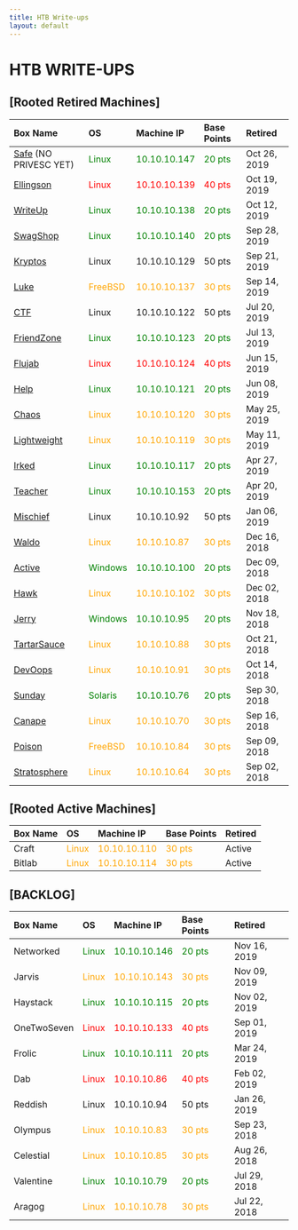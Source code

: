 ```yaml
---
title: HTB Write-ups
layout: default
---
```


# HTB WRITE-UPS

## [Rooted Retired Machines]

| Box Name | OS | Machine IP | Base Points | Retired |
|:---------|:---|:-----------|:------------|:--------|
[Safe](./boxes/33_Safe.html) (NO PRIVESC YET) | <span style="color:green">Linux | <span style="color:green">10.10.10.147 | <span style="color:green">20 pts | Oct 26, 2019
[Ellingson](./boxes/32_Ellingson.html) | <span style="color:red">Linux | <span style="color:red">10.10.10.139 | <span style="color:red">40 pts | Oct 19, 2019
[WriteUp](./boxes/31_WriteUp.html) | <span style="color:green">Linux | <span style="color:green">10.10.10.138 | <span style="color:green">20 pts | Oct 12, 2019
[SwagShop](./boxes/30_swagshop.html) | <span style="color:green">Linux</span> | <span style="color:green">10.10.10.140 | <span style="color:green">20 pts | Sep 28, 2019
[Kryptos](./boxes/29_kryptos.html) | Linux | 10.10.10.129 | 50 pts | Sep 21, 2019
[Luke](./boxes/28_Luke.html) | <span style="color:orange">FreeBSD | <span style="color:orange">10.10.10.137 | <span style="color:orange">30 pts | Sep 14, 2019
[CTF](./boxes/26_CTF.html) | Linux | 10.10.10.122 | 50 pts | Jul 20, 2019
[FriendZone](./boxes/25_Friendzone.html) | <span style="color:green">Linux | <span style="color:green">10.10.10.123 | <span style="color:green">20 pts | Jul 13, 2019
[Flujab](./boxes/24_Flujab.html) | <span style="color:red">Linux | <span style="color:red">10.10.10.124 | <span style="color:red">40 pts | Jun 15, 2019
[Help](./boxes/23_Help.html) | <span style="color:green">Linux | <span style="color:green">10.10.10.121 | <span style="color:green">20 pts | Jun 08, 2019
[Chaos](./boxes/22_Chaos.html) | <span style="color:orange">Linux | <span style="color:orange">10.10.10.120 | <span style="color:orange">30 pts | May 25, 2019
[Lightweight](./boxes/21_Lightweight.html) | <span style="color:orange">Linux | <span style="color:orange">10.10.10.119 | <span style="color:orange">30 pts | May 11, 2019
[Irked](./boxes/20_Irked.html) | <span style="color:green">Linux | <span style="color:green">10.10.10.117 | <span style="color:green">20 pts | Apr 27, 2019
[Teacher](./boxes/19_Teacher.html) | <span style="color:green">Linux | <span style="color:green">10.10.10.153 | <span style="color:green">20 pts | Apr 20, 2019
[Mischief](./boxes/15_Mischief.html) | Linux | 10.10.10.92 | 50 pts | Jan 06, 2019
[Waldo](./boxes/14_Waldo.html) | <span style="color:orange">Linux | <span style="color:orange">10.10.10.87 | <span style="color:orange">30 pts | Dec 16, 2018
[Active](https://hackedthebox.wordpress.com/htb-active/) | <span style="color:green">Windows | <span style="color:green">10.10.10.100 | <span style="color:green">20 pts | Dec 09, 2018
[Hawk](https://hackedthebox.wordpress.com/htb-hawk/) | <span style="color:orange">Linux | <span style="color:orange">10.10.10.102 | <span style="color:orange">30 pts | Dec 02, 2018
[Jerry](https://hackedthebox.wordpress.com/htb-jerry/) | <span style="color:green">Windows | <span style="color:green">10.10.10.95 | <span style="color:green">20 pts | Nov 18, 2018
[TartarSauce](https://hackedthebox.wordpress.com/htb-tartarsauce/) | <span style="color:orange">Linux | <span style="color:orange">10.10.10.88 | <span style="color:orange">30 pts | Oct 21, 2018
[DevOops](https://hackedthebox.wordpress.com/htb-dev0ops/) | <span style="color:orange">Linux | <span style="color:orange">10.10.10.91 | <span style="color:orange">30 pts | Oct 14, 2018
[Sunday](https://hackedthebox.wordpress.com/htb-sunday/) | <span style="color:green">Solaris | <span style="color:green">10.10.10.76 | <span style="color:green">20 pts | Sep 30, 2018
[Canape](https://hackedthebox.wordpress.com/htb-canape/) | <span style="color:orange">Linux | <span style="color:orange">10.10.10.70 | <span style="color:orange">30 pts | Sep 16, 2018
[Poison](https://hackedthebox.wordpress.com/htb-poison/) | <span style="color:orange">FreeBSD | <span style="color:orange">10.10.10.84 | <span style="color:orange">30 pts | Sep 09, 2018
[Stratosphere](https://hackedthebox.wordpress.com/htb-stratosphere/) | <span style="color:orange">Linux | <span style="color:orange">10.10.10.64  | <span style="color:orange">30 pts | Sep 02, 2018

## [Rooted Active Machines]

| Box Name | OS | Machine IP | Base Points | Retired |
|:---------|:---|:-----------|:------------|:--------|
Craft | <span style="color:orange">Linux | <span style="color:orange">10.10.10.110 | <span style="color:orange">30 pts | Active
Bitlab | <span style="color:orange">Linux | <span style="color:orange">10.10.10.114 | <span style="color:orange">30 pts | Active

## [BACKLOG]

| Box Name | OS | Machine IP | Base Points | Retired |
|:---------|:---|:-----------|:------------|:--------|
Networked | <span style="color:green">Linux | <span style="color:green">10.10.10.146 | <span style="color:green">20 pts | Nov 16, 2019
Jarvis | <span style="color:orange">Linux | <span style="color:orange">10.10.10.143 | <span style="color:orange">30 pts | Nov 09, 2019
Haystack | <span style="color:green">Linux | <span style="color:green">10.10.10.115 | <span style="color:green">20 pts | Nov 02, 2019
OneTwoSeven | <span style="color:red">Linux | <span style="color:red">10.10.10.133 | <span style="color:red">40 pts | Sep 01, 2019
Frolic | <span style="color:green">Linux | <span style="color:green">10.10.10.111 | <span style="color:green">20 pts | Mar 24, 2019
Dab | <span style="color:red">Linux | <span style="color:red">10.10.10.86 | <span style="color:red">40 pts | Feb 02, 2019
Reddish | Linux | 10.10.10.94 | 50 pts | Jan 26, 2019
Olympus | <span style="color:orange">Linux | <span style="color:orange">10.10.10.83 | <span style="color:orange">30 pts | Sep 23, 2018
Celestial | <span style="color:orange">Linux | <span style="color:orange">10.10.10.85 | <span style="color:orange">30 pts | Aug 26, 2018
Valentine | <span style="color:green">Linux | <span style="color:green">10.10.10.79 | <span style="color:green">20 pts | Jul 29, 2018
Aragog | <span style="color:orange">Linux | <span style="color:orange">10.10.10.78 | <span style="color:orange">30 pts | Jul 22, 2018
